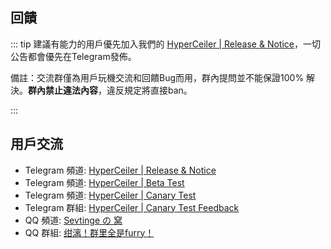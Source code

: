## 回饋

::: tip 建議有能力的用戶優先加入我們的 [HyperCeiler | Release & Notice](https://t.me/s/cemiuiler_release)，一切公告都會優先在Telegram發佈。

備註：交流群僅為用戶玩機交流和回饋Bug而用，群內提問並不能保證100% 解決。**群內禁止違法內容**，違反規定將直接ban。 

:::
## 用戶交流

- Telegram 頻道: [HyperCeiler | Release & Notice](https://t.me/s/cemiuiler_release)
- Telegram 頻道: [HyperCeiler | Beta Test](https://t.me/s/cemiuiler_beta)
- Telegram 頻道: [HyperCeiler | Canary Test](https://t.me/cemiuiler_canary)
- Telegram 群組: [HyperCeiler | Canary Test Feedback](https://t.me/cemiuiler_canary_feedback)
- QQ 頻道: [Sevtinge の 窝](https://pd.qq.com/s/35ooe0ssj)
- QQ 群組: [绀漓！群里全是furry！](https://jq.qq.com/?_wv=1027&k=TedCJq8V)
